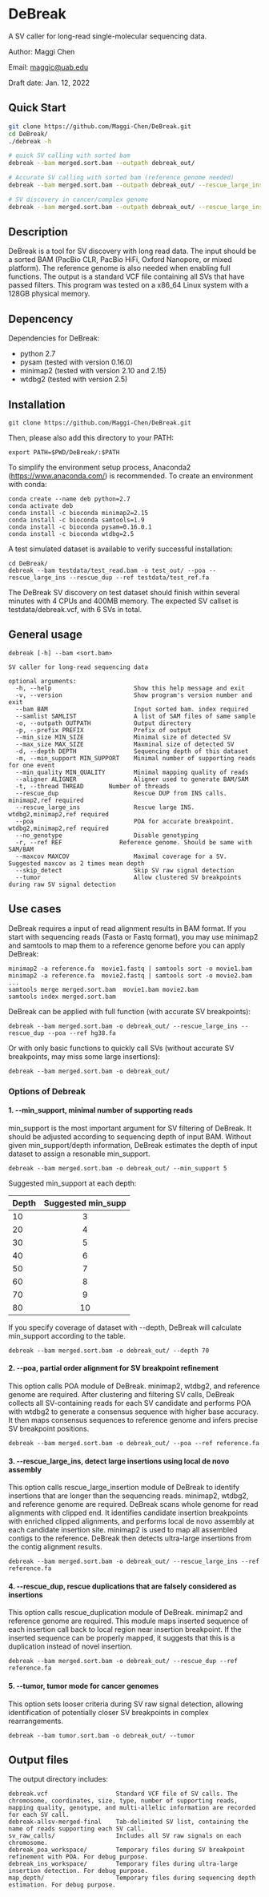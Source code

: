 # DeBreak

A SV caller for long-read single-molecular sequencing data.

Author: Maggi Chen

Email: maggic@uab.edu

Draft date: Jan. 12, 2022

## Quick Start
```sh
git clone https://github.com/Maggi-Chen/DeBreak.git
cd DeBreak/
./debreak -h

# quick SV calling with sorted bam
debreak --bam merged.sort.bam --outpath debreak_out/

# Accurate SV calling with sorted bam (reference genome needed)
debreak --bam merged.sort.bam --outpath debreak_out/ --rescue_large_ins --rescue_dup --poa --ref hg38.fa 

# SV discovery in cancer/complex genome
debreak --bam merged.sort.bam --outpath debreak_out/ --rescue_large_ins --poa --ref hg38.fa --tumor

```



## Description

DeBreak is a tool for SV discovery with long read data. The input should be a sorted BAM (PacBio CLR, PacBio HiFi, Oxford Nanopore, or mixed platform). The reference genome is also needed when enabling full functions. The output is a standard VCF file containing all SVs that have passed filters. This program was tested on a x86_64 Linux system with a 128GB physical memory.


## Depencency

Dependencies for DeBreak:

* python 2.7  
* pysam  (tested with version 0.16.0)
* minimap2  (tested with version 2.10 and 2.15)
* wtdbg2  (tested with version 2.5)



## Installation

```
git clone https://github.com/Maggi-Chen/DeBreak.git
```
Then, please also add this directory to your PATH:
```
export PATH=$PWD/DeBreak/:$PATH
```


To simplify the environment setup process, Anaconda2 (https://www.anaconda.com/) is recommended.
To create an environment with conda:
```
conda create --name deb python=2.7
conda activate deb
conda install -c bioconda minimap2=2.15
conda install -c bioconda samtools=1.9
conda install -c bioconda pysam=0.16.0.1
conda install -c bioconda wtdbg=2.5

```

A test simulated dataset is available to verify successful installation:
```
cd DeBreak/
debreak --bam testdata/test_read.bam -o test_out/ --poa --rescue_large_ins --rescue_dup --ref testdata/test_ref.fa
```
The DeBreak SV discovery on test dataset should finish within several minutes with 4 CPUs and 400MB memory. The expected SV callset is testdata/debreak.vcf, with 6 SVs in total.


## General usage


```
debreak [-h] --bam <sort.bam>

SV caller for long-read sequencing data

optional arguments:
  -h, --help                       Show this help message and exit
  -v, --version                    Show program's version number and exit
  --bam BAM                        Input sorted bam. index required
  --samlist SAMLIST                A list of SAM files of same sample
  -o, --outpath OUTPATH            Output directory
  -p, --prefix PREFIX              Prefix of output
  --min_size MIN_SIZE              Minimal size of detected SV
  --max_size MAX_SIZE              Maxminal size of detected SV
  -d, --depth DEPTH                Sequencing depth of this dataset
  -m, --min_support MIN_SUPPORT    Minimal number of supporting reads for one event
  --min_quality MIN_QUALITY        Minimal mapping quality of reads
  --aligner ALIGNER                Aligner used to generate BAM/SAM
  -t, --thread THREAD       Number of threads
  --rescue_dup                     Rescue DUP from INS calls. minimap2,ref required
  --rescue_large_ins               Rescue large INS. wtdbg2,minimap2,ref required
  --poa                            POA for accurate breakpoint. wtdbg2,minimap2,ref required
  --no_genotype                    Disable genotyping
  -r, --ref REF                Reference genome. Should be same with SAM/BAM
  --maxcov MAXCOV                  Maximal coverage for a SV. Suggested maxcov as 2 times mean depth
  --skip_detect                    Skip SV raw signal detection
  --tumor                          Allow clustered SV breakpoints during raw SV signal detection

```

## Use cases
DeBreak requires a input of read alignment results in BAM format. If you start with sequencing reads (Fasta or Fastq format), you may use minimap2 and samtools to map them to a reference genome before you can apply DeBreak:
```
minimap2 -a reference.fa  movie1.fastq | samtools sort -o movie1.bam
minimap2 -a reference.fa  movie2.fastq | samtools sort -o movie2.bam
...
samtools merge merged.sort.bam  movie1.bam movie2.bam
samtools index merged.sort.bam
```

DeBreak can be applied with full function (with accurate SV breakpoints):
```
debreak --bam merged.sort.bam -o debreak_out/ --rescue_large_ins --rescue_dup --poa --ref hg38.fa
```
Or with only basic functions to quickly call SVs (without accurate SV breakpoints, may miss some large insertions):
```
debreak --bam merged.sort.bam -o debreak_out/
```

### Options of Debreak
#### 1. --min_support, minimal number of supporting reads
min_support is the most important argument for SV filtering of DeBreak. It should be adjusted according to sequencing depth of input BAM.
Without given min_support/depth information, DeBreak estimates the depth of input dataset to assign a resonable min_support.
```
debreak --bam merged.sort.bam -o debreak_out/ --min_support 5 
```
Suggested min_support at each depth:

| Depth    | Suggested min_supp   |
| -------- |:--------------------:|
| 10       | 3                    |
| 20       | 4                    |
| 30       | 5                    |
| 40       | 6                    |
| 50       | 7                    |
| 60       | 8                    |
| 70       | 9                    |
| 80       | 10                   |

If you specify coverage of dataset with --depth, DeBreak will calculate min_support according to the table.
```
debreak --bam merged.sort.bam -o debreak_out/ --depth 70
```

#### 2. --poa, partial order alignment for SV breakpoint refinement
This option calls POA module of DeBreak. minimap2, wtdbg2, and reference genome are required.
After clustering and filtering SV calls, DeBreak collects all SV-containing reads for each SV candidate and performs POA with wtdbg2 to generate a consensus sequence with higher base accuracy. It then maps consensus sequences to reference genome and infers precise SV breakpoint positions.
```
debreak --bam merged.sort.bam -o debreak_out/ --poa --ref reference.fa
```

#### 3. --rescue_large_ins, detect large insertions using local de novo assembly
This option calls rescue_large_insertion module of DeBreak to identify insertions that are longer than the sequencing reads. minimap2, wtdbg2, and reference genome are required. 
DeBreak scans whole genome for read alignments with clipped end. It identifies candidate insertion breakpoints with enriched clipped alignments, and performs local de novo assembly at each candidate insertion site.
minimap2 is used to map all assembled contigs to the reference. DeBreak then detects ultra-large insertions from the contig alignment results.
```
debreak --bam merged.sort.bam -o debreak_out/ --rescue_large_ins --ref reference.fa
```

#### 4. --rescue_dup, rescue duplications that are falsely considered as insertions
This option calls rescue_duplication module of DeBreak. minimap2 and reference genome are required.
This module maps inserted sequence of each insertion call back to local region near insertion breakpoint. If the inserted sequence can be properly mapped, it suggests that this is a duplication instead of novel insertion.
```
debreak --bam merged.sort.bam -o debreak_out/ --rescue_dup --ref reference.fa
```


#### 5. --tumor, tumor mode for cancer genomes
This option sets looser criteria during SV raw signal detection, allowing identification of potentially closer SV breakpoints in complex rearrangements. 
```
debreak --bam tumor.sort.bam -o debreak_out/ --tumor
```


## Output files
The output directory includes:
```
debreak.vcf                   Standard VCF file of SV calls. The chromosome, coordinates, size, type, number of supporting reads, mapping quality, genotype, and multi-allelic information are recorded for each SV call.
debreak-allsv-merged-final    Tab-delimited SV list, containing the name of reads supporting each SV call.
sv_raw_calls/                 Includes all SV raw signals on each chromosome.
debreak_poa_workspace/        Temporary files during SV breakpoint refinement with POA. For debug purpose.
debreak_ins_workspace/        Temporary files during ultra-large insertion detection. For debug purpose.
map_depth/                    Temporary files during sequencing depth estimation. For debug purpose.
```




